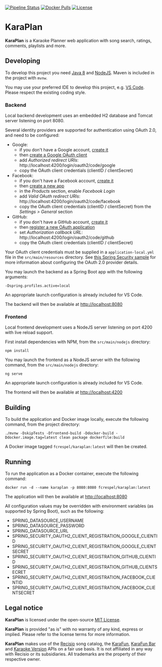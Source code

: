 [![Pipeline Status](https://gitlab.com/fcrespel/karaplan/badges/master/pipeline.svg)](https://gitlab.com/fcrespel/karaplan/pipelines)
[![Docker Pulls](https://img.shields.io/docker/pulls/fcrespel/karaplan.svg)](https://hub.docker.com/r/fcrespel/karaplan)
[![License](https://img.shields.io/github/license/fcrespel/karaplan.svg)](https://opensource.org/licenses/MIT)

# KaraPlan

**KaraPlan** is a Karaoke Planner web application with song search, ratings, comments, playlists and more.

## Developing

To develop this project you need [Java 8](https://adoptopenjdk.net) and [NodeJS](https://nodejs.org). Maven is included in the project with `mvnw`.

You may use your preferred IDE to develop this project, e.g. [VS Code](https://code.visualstudio.com). Please respect the existing coding style.

### Backend 

Local backend development uses an embedded H2 database and Tomcat server listening on port 8080.

Several identity providers are supported for authentication using OAuth 2.0, and need to be configured:
- Google:
  - if you don't have a Google account, [create it](https://support.google.com/accounts/answer/27441)
  - then [create a Google OAuth client](https://developers.google.com/identity/protocols/OAuth2WebServer#creatingcred)
  - add _Authorized redirect URIs_: http://localhost:4200/login/oauth2/code/google
  - copy the OAuth client credentials (clientID / clientSecret)
- Facebook:
  - if you don't have a Facebook account, [create it](https://www.facebook.com/r.php)
  - then [create a new app](https://developers.facebook.com/apps)
  - in the _Products_ section, enable _Facebook Login_
  - add _Valid OAuth redirect URIs_: http://localhost:4200/login/oauth2/code/facebook
  - copy the OAuth client credentials (clientID / clientSecret) from the _Settings > General_ section
- GitHub:
  - if you don't have a GitHub account, [create it](https://github.com/join)
  - then [register a new OAuth application](https://github.com/settings/applications/new)
  - set _Authorization callback URL_: http://localhost:4200/login/oauth2/code/github
  - copy the OAuth client credentials (clientID / clientSecret)

Your OAuth client credentials must be supplied in a `application-local.yml` file in the `src/main/resources` directory.
See [this Spring Security sample](https://github.com/spring-projects/spring-security/tree/5.1.x/samples/boot/oauth2login) for more information about configuring the OAuth 2.0 provider details.

You may launch the backend as a Spring Boot app with the following arguments:

    -Dspring.profiles.active=local

An appropriate launch configuration is already included for VS Code.

The backend will then be available at [http://localhost:8080](http://localhost:8080)

### Frontend

Local frontend development uses a NodeJS server listening on port 4200 with live reload support.

First install dependencies with NPM, from the `src/main/nodejs` directory:

    npm install

You may launch the frontend as a NodeJS server with the following command, from the `src/main/nodejs` directory:

    ng serve

An appropriate launch configuration is already included for VS Code.

The frontend will then be available at [http://localhost:4200](http://localhost:4200)

## Building

To build the application and Docker image locally, execute the following command, from the project directory:

    ./mvnw -DskipTests -Dfrontend-build -Ddocker-build -Ddocker.image.tag=latest clean package dockerfile:build

A Docker image tagged `fcrespel/karaplan:latest` will then be created.

## Running

To run the application as a Docker container, execute the following command:

    docker run -d --name karaplan -p 8080:8080 fcrespel/karaplan:latest

The application will then be available at [http://localhost:8080](http://localhost:8080)

All configuration values may be overridden with environment variables (as supported by Spring Boot), such as the following:

- SPRING_DATASOURCE_USERNAME
- SPRING_DATASOURCE_PASSWORD
- SPRING_DATASOURCE_URL
- SPRING_SECURITY_OAUTH2_CLIENT_REGISTRATION_GOOGLE_CLIENTID
- SPRING_SECURITY_OAUTH2_CLIENT_REGISTRATION_GOOGLE_CLIENTSECRET
- SPRING_SECURITY_OAUTH2_CLIENT_REGISTRATION_GITHUB_CLIENTID
- SPRING_SECURITY_OAUTH2_CLIENT_REGISTRATION_GITHUB_CLIENTSECRET
- SPRING_SECURITY_OAUTH2_CLIENT_REGISTRATION_FACEBOOK_CLIENTID
- SPRING_SECURITY_OAUTH2_CLIENT_REGISTRATION_FACEBOOK_CLIENTSECRET

## Legal notice

**KaraPlan** is licensed under the open-source [MIT License](https://opensource.org/licenses/MIT).

**KaraPlan** is provided "as is" with no warranty of any kind, express or implied. Please refer to the license terms for more information.

**KaraPlan** makes use of the [Recisio](https://www.recisio.com) song catalog, the [KaraFun](https://www.karafun.com), [KaraFun Bar](https://www.karafunbar.com) and [Karaoke Version](https://www.karaoke-version.com) APIs on a fair use basis. It is not affiliated in any way with Recisio or its subsidiaries. All trademarks are the property of their respective owner.
